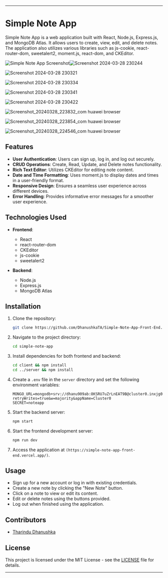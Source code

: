 

---

# Simple Note App

Simple Note App is a web application built with React, Node.js, Express.js, and MongoDB Atlas. It allows users to create, view, edit, and delete notes. The application also utilizes various libraries such as js-cookie, react-router-dom, sweetalert2, moment.js, react-dom, and CKEditor.

![Simple Note App Screenshot](./screenshot.png)![Screenshot 2024-03-28 230244](https://github.com/DhanushkaTA/Simple-Note-App-Back-End/assets/124340158/a09d5549-b52d-4349-b93d-f3b56c5561cb)

![Screenshot 2024-03-28 230321](https://github.com/DhanushkaTA/Simple-Note-App-Back-End/assets/124340158/4d957c55-f394-4ea4-b069-894f15ee5768)

![Screenshot 2024-03-28 230334](https://github.com/DhanushkaTA/Simple-Note-App-Back-End/assets/124340158/3b74b4d2-8977-4d02-ad07-65370c6a1934)

![Screenshot 2024-03-28 230341](https://github.com/DhanushkaTA/Simple-Note-App-Back-End/assets/124340158/fe84a7e2-bd79-45cb-a698-c6585dd05907)

![Screenshot 2024-03-28 230422](https://github.com/DhanushkaTA/Simple-Note-App-Back-End/assets/124340158/4e4735dc-4698-40ff-81ac-bf6b9d7e02c7)

![Screenshot_20240328_223832_com huawei browser](https://github.com/DhanushkaTA/Simple-Note-App-Back-End/assets/124340158/69f79cd3-1637-4e77-bd0e-ffa9ca90247e)

![Screenshot_20240328_223854_com huawei browser](https://github.com/DhanushkaTA/Simple-Note-App-Back-End/assets/124340158/94a0559b-2f17-4e1e-91dc-f4c2c16d8de1)

![Screenshot_20240328_224546_com huawei browser](https://github.com/DhanushkaTA/Simple-Note-App-Back-End/assets/124340158/45932144-12be-4565-aeb5-5ace21f30315)


## Features

- **User Authentication**: Users can sign up, log in, and log out securely.
- **CRUD Operations**: Create, Read, Update, and Delete notes functionality.
- **Rich Text Editor**: Utilizes CKEditor for editing note content.
- **Date and Time Formatting**: Uses moment.js to display dates and times in a user-friendly format.
- **Responsive Design**: Ensures a seamless user experience across different devices.
- **Error Handling**: Provides informative error messages for a smoother user experience.

## Technologies Used

- **Frontend**:
  - React
  - react-router-dom
  - CKEditor
  - js-cookie
  - sweetalert2

- **Backend**:
  - Node.js
  - Express.js
  - MongoDB Atlas

## Installation

1. Clone the repository:

   ```bash
   git clone https://github.com/DhanushkaTA/Simple-Note-App-Front-End.git
   ```

2. Navigate to the project directory:

   ```bash
   cd simple-note-app
   ```

3. Install dependencies for both frontend and backend:

   ```bash
   cd client && npm install
   cd ../server && npm install
   ```

4. Create a `.env` file in the `server` directory and set the following environment variables:

   ```plaintext
   MONGO_URL=mongodb+srv://dhanu909ab:8KSRU7uZrLnEAT9B@cluster0.inxjg0y.mongodb.net/?retryWrites=true&w=majority&appName=Cluster0
   SECRET=noteapp
   ```

5. Start the backend server:

   ```bash
   npm start
   ```

6. Start the frontend development server:

   ```bash
   npm run dev
   ```

7. Access the application at `(https://simple-note-app-front-end.vercel.app/)`.

## Usage

- Sign up for a new account or log in with existing credentials.
- Create a new note by clicking the "New Note" button.
- Click on a note to view or edit its content.
- Edit or delete notes using the buttons provided.
- Log out when finished using the application.

## Contributors

- [Tharindu Dhanushka](https://github.com/DhanushkaTA)

## License

This project is licensed under the MIT License - see the [LICENSE](./LICENSE) file for details.

---
